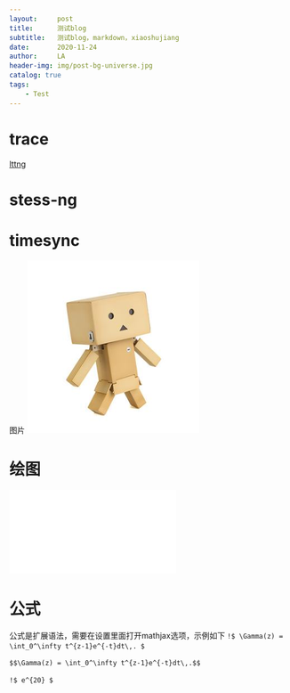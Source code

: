 ```yaml
---
layout:     post
title:      测试blog
subtitle:   测试blog，markdown，xiaoshujiang
date:       2020-11-24
author:     LA
header-img: img/post-bg-universe.jpg
catalog: true
tags:
    - Test
---
```



# trace
[lttng](http://lttng.org/)
# stess-ng

# timesync

图片
![robot](./images/头像.jpeg)

# 绘图
![绘图](./attachments/1606230140938.drawio.html)

# 公式
公式是扩展语法，需要在设置里面打开mathjax选项，示例如下
`!$ \Gamma(z) = \int_0^\infty t^{z-1}e^{-t}dt\,. $`
```mathjax!
$$\Gamma(z) = \int_0^\infty t^{z-1}e^{-t}dt\,.$$
```

`!$ e^{20} $`